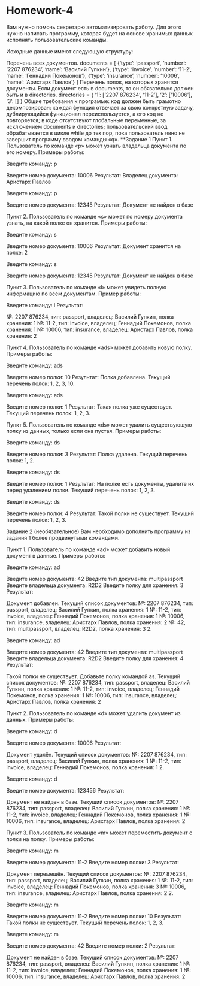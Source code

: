 # Homework-4
Вам нужно помочь секретарю автоматизировать работу. Для этого нужно написать программу, которая будет на основе хранимых данных исполнять пользовательские команды.

Исходные данные имеют следующую структуру:

Перечень всех документов.
documents = [
{‘type’: ‘passport’, ‘number’: ‘2207 876234’, ‘name’: ‘Василий Гупкин’},
{‘type’: ‘invoice’, ‘number’: ‘11-2’, ‘name’: ‘Геннадий Покемонов’},
{‘type’: ‘insurance’, ‘number’: ‘10006’, ‘name’: ‘Аристарх Павлов’}
]
Перечень полок, на которых хранятся документы. Если документ есть в documents, то он обязательно должен быть и в directories.
directories = {
‘1’: [‘2207 876234’, ‘11-2’],
‘2’: [‘10006’],
‘3’: []
}
Общие требования к программе:
код должен быть грамотно декомпозирован: каждая функция отвечает за свою конкретную задачу, дублирующийся функционал переиспользуется, а его код не повторяется;
в коде отсутствуют глобальные переменные, за исключением documents и directories;
пользовательский ввод обрабатывается в цикле while до тех пор, пока пользователь явно не завершит программу вводом команды «q».
**Задание 1
Пункт 1. Пользователь по команде «p» может узнать владельца документа по его номеру.
Примеры работы:

Введите команду:
p

Введите номер документа:
10006
Результат:
Владелец документа: Аристарх Павлов

Введите команду:
p

Введите номер документа:
12345
Результат:
Документ не найден в базе

Пункт 2. Пользователь по команде «s» может по номеру документа узнать, на какой полке он хранится.
Примеры работы:

Введите команду:
s

Введите номер документа:
10006
Результат:
Документ хранится на полке: 2

Введите команду:
s

Введите номер документа:
12345
Результат:
Документ не найден в базе

Пункт 3. Пользователь по команде «l» может увидеть полную информацию по всем документам.
Пример работы:

Введите команду:
l
Результат:

№: 2207 876234, тип: passport, владелец: Василий Гупкин, полка хранения: 1
№: 11-2, тип: invoice, владелец: Геннадий Покемонов, полка хранения: 1
№: 10006, тип: insurance, владелец: Аристарх Павлов, полка хранения: 2

Пункт 4. Пользователь по команде «ads» может добавить новую полку.
Примеры работы:

Введите команду:
ads

Введите номер полки:
10
Результат:
Полка добавлена. Текущий перечень полок: 1, 2, 3, 10.

Введите команду:
ads

Введите номер полки:
1
Результат:
Такая полка уже существует. Текущий перечень полок: 1, 2, 3.

Пункт 5. Пользователь по команде «ds» может удалить существующую полку из данных, только если она пустая.
Примеры работы:

Введите команду:
ds

Введите номер полки:
3
Результат:
Полка удалена. Текущий перечень полок: 1, 2.

Введите команду:
ds

Введите номер полки:
1
Результат:
На полке есть документы, удалите их перед удалением полки. Текущий перечень полок: 1, 2, 3.

Введите команду:
ds

Введите номер полки:
4
Результат:
Такой полки не существует. Текущий перечень полок: 1, 2, 3.

Задание 2 (необязательное)
Вам необходимо дополнить программу из задания 1 более продвинутыми командами.

Пункт 1. Пользователь по команде «ad» может добавить новый документ в данные.
Примеры работы:

Введите команду:
ad

Введите номер документа:
42
Введите тип документа:
multipassport
Введите владельца документа:
R2D2
Введите полку для хранения:
3
Результат:

Документ добавлен. Текущий список документов:
№: 2207 876234, тип: passport, владелец: Василий Гупкин, полка хранения: 1
№: 11-2, тип: invoice, владелец: Геннадий Покемонов, полка хранения: 1
№: 10006, тип: insurance, владелец: Аристарх Павлов, полка хранения: 2
№: 42, тип: multipassport, владелец: R2D2, полка хранения: 3
2.

Введите команду:
ad

Введите номер документа:
42
Введите тип документа:
multipassport
Введите владельца документа:
R2D2
Введите полку для хранения:
4
Результат:

Такой полки не существует. Добавьте полку командой as.
Текущий список документов:
№: 2207 876234, тип: passport, владелец: Василий Гупкин, полка хранения: 1
№: 11-2, тип: invoice, владелец: Геннадий Покемонов, полка хранения: 1
№: 10006, тип: insurance, владелец: Аристарх Павлов, полка хранения: 2

Пункт 2. Пользователь по команде «d» может удалить документ из данных.
Примеры работы:

Введите команду:
d

Введите номер документа:
10006
Результат:

Документ удалён.
Текущий список документов:
№: 2207 876234, тип: passport, владелец: Василий Гупкин, полка хранения: 1
№: 11-2, тип: invoice, владелец: Геннадий Покемонов, полка хранения: 1
2.

Введите команду:
d

Введите номер документа:
123456
Результат:

Документ не найден в базе.
Текущий список документов:
№: 2207 876234, тип: passport, владелец: Василий Гупкин, полка хранения: 1
№: 11-2, тип: invoice, владелец: Геннадий Покемонов, полка хранения: 1
№: 10006, тип: insurance, владелец: Аристарх Павлов, полка хранения: 2

Пункт 3. Пользователь по команде «m» может переместить документ с полки на полку.
Примеры работы:

Введите команду:
m

Введите номер документа:
11-2
Введите номер полки:
3
Результат:

Документ перемещён.
Текущий список документов:
№: 2207 876234, тип: passport, владелец: Василий Гупкин, полка хранения: 1
№: 11-2, тип: invoice, владелец: Геннадий Покемонов, полка хранения: 3
№: 10006, тип: insurance, владелец: Аристарх Павлов, полка хранения: 2
2.

Введите команду:
m

Введите номер документа:
11-2
Введите номер полки:
10
Результат:
Такой полки не существует. Текущий перечень полок: 1, 2, 3.

Введите команду:
m

Введите номер документа:
42
Введите номер полки:
2
Результат:

Документ не найден в базе.
Текущий список документов:
№: 2207 876234, тип: passport, владелец: Василий Гупкин, полка хранения: 1
№: 11-2, тип: invoice, владелец: Геннадий Покемонов, полка хранения: 1
№: 10006, тип: insurance, владелец: Аристарх Павлов, полка хранения: 2
